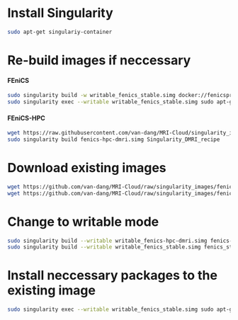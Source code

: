 # Install Singularity
```bash
sudo apt-get singulariy-container
```
# Re-build images if neccessary
#### FEniCS
```bash
sudo singularity build -w writable_fenics_stable.simg docker://fenicsproject/stable
sudo singularity exec --writable writable_fenics_stable.simg sudo apt-get install zip unzip gmsh
```
#### FEniCS-HPC
```bash
wget https://raw.githubusercontent.com/van-dang/MRI-Cloud/singularity_images/Singularity_DMRI_recipe
sudo singularity build fenics-hpc-dmri.simg Singularity_DMRI_recipe
```

# Download existing images
```bash
wget https://github.com/van-dang/MRI-Cloud/raw/singularity_images/fenics-hpc-dmri.simg
wget https://github.com/van-dang/MRI-Cloud/raw/singularity_images/fenics_stable.simg
```

# Change to writable mode
```bash
sudo singularity build --writable writable_fenics-hpc-dmri.simg fenics-hpc-dmri.simg
sudo singularity build --writable writable_fenics_stable.simg fenics_stable.simg
```

# Install neccessary packages to the existing image
```bash
sudo singularity exec --writable writable_fenics_stable.simg sudo apt-get install zip unzip gmsh
```
